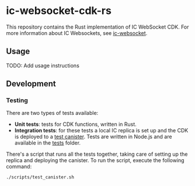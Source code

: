 # ic-websocket-cdk-rs

This repository contains the Rust implementation of IC WebSocket CDK. For more information about IC Websockets, see [ic-websocket](https://github.com/omnia-network/ic-websocket).

## Usage

TODO: Add usage instructions

## Development

### Testing

There are two types of tests available:
- **Unit tests**: tests for CDK functions, written in Rust.
- **Integration tests**: for these tests a local IC replica is set up and the CDK is deployed to a [test canister](./tests/src/lib.rs). Tests are written in Node.js and are available in the [tests](./tests/integration/) folder.

There's a script that runs all the tests together, taking care of setting up the replica and deploying the canister. To run the script, execute the following command:

```bash
./scripts/test_canister.sh
```

